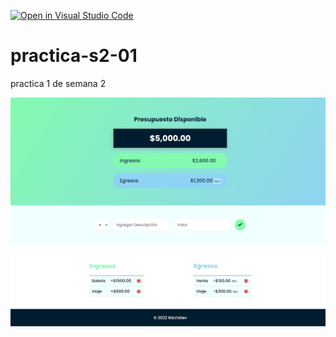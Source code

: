 [![Open in Visual Studio Code](https://classroom.github.com/assets/open-in-vscode-f059dc9a6f8d3a56e377f745f24479a46679e63a5d9fe6f495e02850cd0d8118.svg)](https://classroom.github.com/online_ide?assignment_repo_id=7378081&assignment_repo_type=AssignmentRepo)
# practica-s2-01
practica 1 de semana 2

![screen](./screenshot.png)